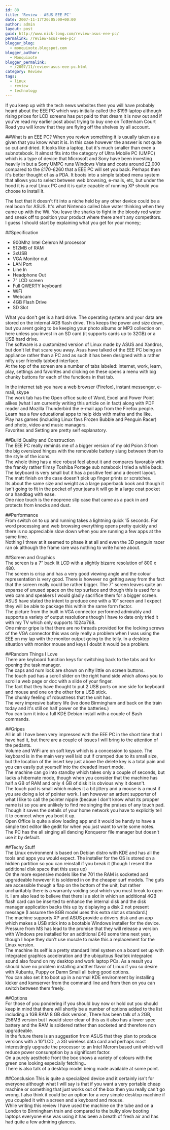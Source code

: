 ```yaml
---
id: 88
title: 'Review - ASUS EEE PC'
date: 2007-11-17T20:05:00+00:00
author: admin
layout: post
guid: http://www.nick-long.com/review-asus-eee-pc/
permalink: /review-asus-eee-pc/
blogger_blog:
  - monquixote.blogspot.com
blogger_author:
  - Monquixote
blogger_permalink:
  - /2007/11/review-asus-eee-pc.html
category: Review
tags:
  - linux
  - review
  - technology
---
```

If you keep up with the tech news websites then you will have probably heard about the EEE PC which was initially called the $199 laptop although rising prices for LCD screens has put paid to that dream it is now out and if you've read my earlier post about trying to buy one on Tottenham Court Road you will know that they are flying off the shelves by all account.

##What is an EEE PC?
When you review something it is usually taken as a given that you know what it is. In this case however the answer is not quite so cut and dried. It looks like a laptop, but it's much smaller than even a subnotebook. It almost fits into the category of Ultra Mobile PC (UMPC) which is a type of device that Microsoft and Sony have been investing heavily in but a Sony UMPC runs Windows Vista and costs around £2,000 compared to the £170-£260 that a EEE PC will set you back. Perhaps then it's better thought of as a PDA. It boots into a simple tabbed menu system that allows you to select between web browsing, e-mails, etc, but under the hood it is a real Linux PC and it is quite capable of running XP should you choose to install it.

The fact that it doesn't fit into a niche held by any other device could be a real boon for ASUS. It's what Nintendo called blue water thinking when they came up with the Wii. You leave the sharks to fight in the bloody red water and sneak off to position your product where there aren't any competitors.  
I guess I should start by explaining what you get for your money; 

##Specification
* 900Mhz Intel Celeron M processor
* 512MB of RAM 
* 3xUSB 
* VGA Monitor out
* LAN Port
* Line In
* Headphone Out
* 7” LCD screen
* Full QWERTY keyboard
* WiFi
* Webcam
* 4GB Flash Drive
* SD Slot

What you don't get is a hard drive. The operating system and your data are stored on the internal 4GB flash drive. This keeps the power and size down, but you arent going to be keeping your photo albums or MP3 collection on here unless you invest in an SD card (it supports cards up to 32GB) or a USB hard drive.  
The software is a customized version of Linux made by ASUS and Xandros, but don't let that scare you away. Asus have talked of the EEE PC being an appliance rather than a PC and as such it has been designed with a rather nifty user friendly tabbed interface.  
At the top of the screen are a number of tabs labeled: internet, work, learn, play, settings and favorites and clicking on these opens a menu with big chunky buttons for each of the functions in that tab.

In the internet tab you have a web browser (Firefox), instant messenger, e-mail, skype  
The work tab has the Open office suite of Word, Excel and Power Point alikes (what I am currently writing this article on in fact) along with PDF reader and Mozilla Thunderbird the e-mail app from the Firefox people.  
Learn has a few educational apps to help kids with maths and the like.  
Play has games (including Linux favs Frozen Bubble and Penguin Racer) and photo, video and music managers.  
Favorites and Setting are pretty self explanatory.

##Build Quality and Construction  
The EEE PC really reminds me of a bigger version of my old Psion 3 from the big oversized hinges with the removable battery slung between them to the style of the icons.  
The whole thing has a nice robust feel about it and compares favorably with the frankly rather flimsy Toshiba Portege sub notebook I tried a while back.  
The keyboard is very small but it has a positive feel and a decent layout.  
The matt finish on the case doesn't pick up finger prints or scratches.  
Its about the same size and weight as a large paperback book and though it isn't going to fit in the pocket of your jeans it will go in a large coat pocket or a handbag with ease.  
One nice touch is the neoprene slip case that came as a pack in and protects from knocks and dust.

##Performance  
From switch on to up and running takes a lightning quick 15 seconds. For word processing and web browsing everything opens pretty quickly and there is no appreciable slow down when you are running a few apps at the same time.  
Nothing I threw at it seemed to phase it at all and even the 3D penguin racer ran ok although the frame rare was nothing to write home about.

##Screen and Graphics  
The screen is a 7” back lit LCD with a slightly bizarre resolution of 800 x 480.  
The screen is crisp and has a very good viewing angle and the colour representation is very good. There is however no getting away from the fact that the screen really could be rather bigger. The 7” screen leaves quite an expanse of unused space on the top surface and though this is used for a web cam and speakers I would gladly sacrifice them for a bigger screen. ASUS have stated the intent to produce one with a 10” screen and I expect they will be able to package this within the same form factor.  
The picture from the built in VGA connector performed admirably and supports a variety of output resolutions though I have to date only tried it with my TV which only supports 1024x768.  
One minor gripe is that there are no threads provided for the locking screws of the VGA connector this was only really a problem when I was using the EEE on my lap with the monitor output going to the telly. In a desktop situation with monitor mouse and keys I doubt it would be a problem.

##Random Things I Love  
There are keyboard function keys for switching back to the tabs and for opening the task manager.  
The caps and num lock are shown on nifty little on screen buttons.  
The touch pad has a scroll slider on the right hand side which allows you to scroll a web page or doc with a slide of your finger.  
The fact that they have thought to put 2 USB ports on one side for keyboard and mouse and one on the other for a USB stick.  
The chunky feeling of robustness that the unit has.  
The very impresive battery life (ive done Birmingham and back on the train today and it's still on half power on the batteries.)  
You can turn it into a full KDE Debian install with a couple of Bash commands.

##Gripes  
All in all I have been very impressed with the EEE PC in the short time that I have had it, but there are a couple of issues I will bring to the attention of the pedants.  
Volume and WiFi are on soft keys which is a concession to space. The keyboard is in the main very well laid out if cramped due to its small size, but the location of the insert key just above the delete key is a total pain and you can easily put yourself into the dreaded insert mode.  
The machine can go into standby which takes only a couple of seconds, but lacks a hibernate mode, though when you consider that the machine has half a GB of RAM and only 4 GB of disk it is obvious why it doesn't.  
The touch pad is small which makes it a bit jittery and a mouse is a must if you are doing a lot of pointer work. I am however an ardent supporter of what I like to call the pointer nipple (becaue I don't know what its propper name is) so you are unlikely to find me singing the praises of any touch pad.  
Though it saves the details of your home network you have to explicitly tell it to connect when you boot it up.  
Open Office is quite a slow loading app and it would be handy to have a simple text editor like gedit for when you just want to write some notes.  
The PC has the all singing all dancing Konqueror file manager but doesn't use it by default.

##Techy Stuff  
The Linux environment is based on Debian distro with KDE and has all the tools and apps you would expect. The installer for the OS is stored on a hidden partition so you can reinstall if you break it (though I resent the additional disk space that this uses up)  
On the more expensive models like the 701 the RAM is socketed and upgradeable however it is soldered in on the cheaper surf models. The guts are accessible though a flap on the bottom of the unit, but rather uncharitably there is a warranty voiding seal which you must break to open it. I am also lead to believe that there is a slot in which an additional 4GB flash card can be inserted to enhance the internal disk and the disk manager application backs this up by displaying a disk 2 not present message (I assume the 8GB model uses this extra slot as standard.)  
The machine supports XP and ASUS provide a drivers disk and an app which makes a USB stick into a bootable Windows installer for the device. Pressure from MS has lead to the promise that they will release a version with Windows pre installed for an additional £40 some time next year, though I hope they don't use muscle to make this a replacement for the Linux version.  
The machine its self is a pretty standard Intel system on a board set up with integrated graphics acceleration and the ubiquitous Realtek integrated sound also found on my desktop and work laptop PCs. As a result you should have no problem installing another flavor of Linux if you so desire with Xubuntu, Puppy or Damn Small all being good options.  
You can also set it to boot up in a normal KDE environment by installing kicker and ksmserver from the command line and from then on you can switch between them freely.

##Options  
For those of you pondering if you should buy now or hold out you should keep in mind that there will shortly be a number of options added to the list including a 1GB RAM 8 GB disk version, There has been talk of a 2GB, 256MB version but I would steer clear of this as it also has a lower spec battery and the RAM is soldered rather than socketed and therefore non upgradeable.  
In the future there is an suggestion from ASUS that they plan to produce versions with a 10”LCD , a 3G wireless data card and perhaps most interestingly upgrade the processor to an Intel Merom based unit which will reduce power consumption by a significant factor.  
On a purely aesthetic front the box shows a variety of colours with the green one looking especially fetching..  
There is also talk of a desktop model being made available at some point.

##Conclusion
This is quite a specialized device and it certainly isn't for everyone although what I will say is that if you want a very portable cheap machine or something that just works out of the box then you really can't go wrong. I also think it could be an option for a very simple desktop machine if you coupled it with a screen and a keyboard and mouse.  
While writing this review I have used the machine on the tube and on a London to Birmingham train and compared to the bulky slow booting laptops everyone else was using it has been a breath of fresh air and has had quite a few admiring glances.